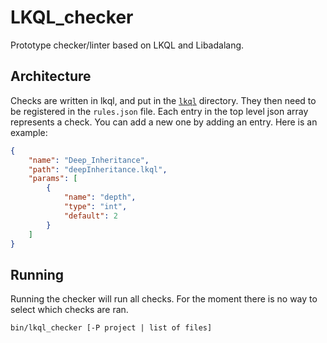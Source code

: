 # LKQL_checker

Prototype checker/linter based on LKQL and Libadalang.

## Architecture

Checks are written in lkql, and put in the [`lkql`](lkql) directory. They then
need to be registered in the `rules.json` file. Each entry in the top level
json array represents a check. You can add a new one by adding an entry. Here
is an example:

```json
{
    "name": "Deep_Inheritance",
    "path": "deepInheritance.lkql",
    "params": [
        {
            "name": "depth",
            "type": "int",
            "default": 2
        }
    ]
}
```

## Running

Running the checker will run all checks. For the moment there is no way to
select which checks are ran.

```
bin/lkql_checker [-P project | list of files]
```
